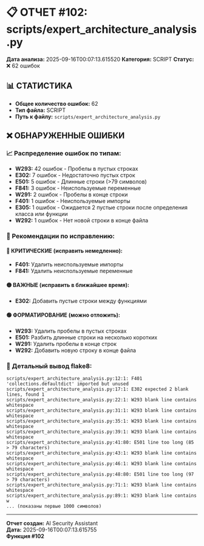 # 📋 ОТЧЕТ #102: scripts/expert_architecture_analysis.py

**Дата анализа:** 2025-09-16T00:07:13.615520
**Категория:** SCRIPT
**Статус:** ❌ 62 ошибок

## 📊 СТАТИСТИКА

- **Общее количество ошибок:** 62
- **Тип файла:** SCRIPT
- **Путь к файлу:** `scripts/expert_architecture_analysis.py`

## ❌ ОБНАРУЖЕННЫЕ ОШИБКИ

### 📈 Распределение ошибок по типам:

- **W293:** 42 ошибок - Пробелы в пустых строках
- **E302:** 7 ошибок - Недостаточно пустых строк
- **E501:** 5 ошибок - Длинные строки (>79 символов)
- **F841:** 3 ошибок - Неиспользуемые переменные
- **W291:** 2 ошибок - Пробелы в конце строки
- **F401:** 1 ошибок - Неиспользуемые импорты
- **E305:** 1 ошибок - Ожидается 2 пустые строки после определения класса или функции
- **W292:** 1 ошибок - Нет новой строки в конце файла

### 🎯 Рекомендации по исправлению:

#### 🔴 КРИТИЧЕСКИЕ (исправить немедленно):
- **F401:** Удалить неиспользуемые импорты
- **F841:** Удалить неиспользуемые переменные

#### 🟡 ВАЖНЫЕ (исправить в ближайшее время):
- **E302:** Добавить пустые строки между функциями

#### 🟢 ФОРМАТИРОВАНИЕ (можно отложить):
- **W293:** Удалить пробелы в пустых строках
- **E501:** Разбить длинные строки на несколько коротких
- **W291:** Удалить пробелы в конце строк
- **W292:** Добавить новую строку в конце файла

### 📝 Детальный вывод flake8:

```
scripts/expert_architecture_analysis.py:12:1: F401 'collections.defaultdict' imported but unused
scripts/expert_architecture_analysis.py:17:1: E302 expected 2 blank lines, found 1
scripts/expert_architecture_analysis.py:22:1: W293 blank line contains whitespace
scripts/expert_architecture_analysis.py:31:1: W293 blank line contains whitespace
scripts/expert_architecture_analysis.py:35:1: W293 blank line contains whitespace
scripts/expert_architecture_analysis.py:39:1: W293 blank line contains whitespace
scripts/expert_architecture_analysis.py:41:80: E501 line too long (85 > 79 characters)
scripts/expert_architecture_analysis.py:43:1: W293 blank line contains whitespace
scripts/expert_architecture_analysis.py:46:1: W293 blank line contains whitespace
scripts/expert_architecture_analysis.py:48:80: E501 line too long (97 > 79 characters)
scripts/expert_architecture_analysis.py:71:1: W293 blank line contains whitespace
scripts/expert_architecture_analysis.py:89:1: W293 blank line contains w
... (показаны первые 1000 символов)
```

---
**Отчет создан:** AI Security Assistant  
**Дата:** 2025-09-16T00:07:13.615755  
**Функция #102**
